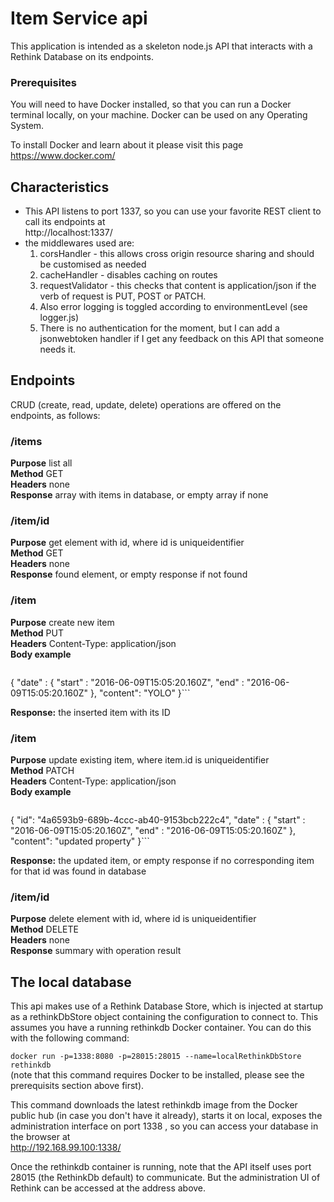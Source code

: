 # Item Service api
This application is intended as a skeleton node.js API that interacts with a Rethink Database on its endpoints.

### Prerequisites
You will need to have Docker installed, so that you can run a Docker terminal locally, on your machine. Docker can be used on any Operating System.

To install Docker and learn about it please visit this page  
https://www.docker.com/


## Characteristics
* This API listens to port 1337, so you can use your favorite REST client to call its endpoints at  
http://localhost:1337/
* the middlewares used are:
    1. corsHandler - this allows cross origin resource sharing and should be customised as needed
    2. cacheHandler - disables caching on routes
    3. requestValidator - this checks that content is application/json if the verb of request is PUT, POST or PATCH.
    4. Also error logging is toggled according to environmentLevel (see logger.js)
    5. There is no authentication for the moment, but I can add a jsonwebtoken handler if
    I get any feedback on this API that someone needs it.

## Endpoints

CRUD (create, read, update, delete) operations are offered on the endpoints, as follows:

### /items  
**Purpose** list all  
**Method**  GET  
**Headers**  none  
**Response**  array with items in database, or empty array if none  

### /item/id  
**Purpose** get element with id, where id is uniqueidentifier  
**Method**  GET  
**Headers**  none  
**Response** found element, or empty response if not found  


### /item
**Purpose** create new item  
**Method**  PUT  
**Headers**  Content-Type: application/json  
**Body example**
> ```
{
  "date" :  { "start" : "2016-06-09T15:05:20.160Z", "end" : "2016-06-09T15:05:20.160Z" },
  "content": "YOLO"
}```

**Response:** the inserted item with its ID


### /item
**Purpose** update existing item, where item.id is uniqueidentifier  
**Method**  PATCH  
**Headers**  Content-Type: application/json  
**Body example**
> ```
{
  "id": "4a6593b9-689b-4ccc-ab40-9153bcb222c4",
  "date" :  { "start" : "2016-06-09T15:05:20.160Z", "end" : "2016-06-09T15:05:20.160Z" },
  "content": "updated property"
}```

**Response:** the updated item, or empty response if no corresponding item for that id was found in database


### /item/id  
**Purpose** delete element with id, where id is uniqueidentifier     
**Method**  DELETE  
**Headers**  none  
**Response** summary with operation result





## The local database

This api makes use of a Rethink Database Store, which is injected at startup as a rethinkDbStore object containing the configuration to connect to.
This assumes you have a running rethinkdb Docker container. You can do this with the following command:

`docker run -p=1338:8080 -p=28015:28015 --name=localRethinkDbStore rethinkdb`  
(note that this command requires Docker to be installed, please see the prerequisits section above first).

This command downloads the latest rethinkdb image from the Docker public hub (in case you don't have it already), starts it on local, exposes the administration interface on port 1338 , so you can access your database in the browser at  
http://192.168.99.100:1338/

Once the rethinkdb container is running, note that the API itself uses port 28015 (the RethinkDb default) to communicate. But the administration UI of Rethink can be accessed at the address above.

